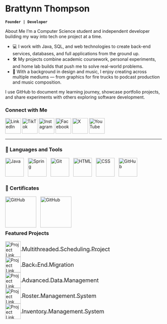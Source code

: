 # Brattynn Thompson

**`Founder | Developer`**

About Me
I’m a Computer Science student and independent developer building my way into tech one project at a time.

- 💻 I work with Java, SQL, and web technologies to create back-end services, databases, and full applications from the ground up.
- 🛠 My projects combine academic coursework, personal experiments, and home lab builds that push me to solve real-world problems.
- 🎨 With a background in design and music, I enjoy creating across multiple mediums — from graphics for fire trucks to podcast production and music composition.

I use GitHub to document my learning journey, showcase portfolio projects, and share experiments with others exploring software development.

### Connect with Me
   <p align="left">
        <a href="https://www.linkedin.com/in/brattynn/" target="_blank">
  <img alt="LinkedIn" title="Connect with me on LinkedIn" width="50px" src="https://img.icons8.com/?size=100&id=44019&format=png&color=000000"/></a>
        <a href="https://www.tiktok.com/@brattynn" target="_blank">
  <img alt="TikTok" title="Connect with me on TikTok" width="50px" src="https://img.icons8.com/?size=100&id=KeTtCQ_b-ZiV&format=png&color=000000"/></a>
        <a href="https://www.instagram.com/brattynn/" target="_blank">
  <img alt="Instagram" title="Connect with me on Instagram" width="50px" src="https://img.icons8.com/?size=100&id=43625&format=png&color=000000"/></a>
        <a href="https://www.facebook.com/brattynn" target="_blank">
  <img alt="Facebook" title="Connect with me on Facebook" width="50px" src="https://img.icons8.com/?size=100&id=44003&format=png&color=000000"/></a>
        <a href="https://x.com/brattynn" target="_blank">
  <img alt="X" title="Connect with me on X" width="50px" src="https://img.icons8.com/?size=100&id=bG29Ckcdp6YP&format=png&color=000000"/></a>
        <a href="https://www.youtube.com/@NightOwlCS" target="_blank">
  <img alt="YouTube" title="Connect with me on YouTube" width="50px" src="https://img.icons8.com/?size=100&id=63852&format=png&color=000000"/></a>
   </p>

---

### 🧰 Languages and Tools

<img align="left" alt="Java" width="60px" style="padding-right:10px;" src="https://cdn.jsdelivr.net/gh/devicons/devicon/icons/java/java-original.svg"/>
<img align="left" alt="Spring" width="60px" style="padding-right:10px;" src="https://cdn.jsdelivr.net/gh/devicons/devicon/icons/spring/spring-original.svg" />

[//]: # (<img align="left" alt="TypeScript" width="30px" style="padding-right:10px;" src="https://cdn.jsdelivr.net/gh/devicons/devicon/icons/typescript/typescript-plain.svg" />)
[//]: # (<img align="left" alt="Angular" width="30px" style="padding-right:10px;" src="https://cdn.jsdelivr.net/gh/devicons/devicon/icons/angularjs/angularjs-plain.svg" />)
<img align="left" alt="Git" width="60px" style="padding-right:10px;" src="https://cdn.jsdelivr.net/gh/devicons/devicon/icons/git/git-original.svg" />

[//]: # (<img align="left" alt="Linux" width="30px" style="padding-right:10px;" src="https://cdn.jsdelivr.net/gh/devicons/devicon/icons/linux/linux-original.svg" />)
<img align="left" alt="HTML" width="60px" style="padding-right:10px;" src="https://cdn.jsdelivr.net/gh/devicons/devicon/icons/html5/html5-plain.svg" />
<img align="left" alt="CSS" width="60px" style="padding-right:10px;" src="https://cdn.jsdelivr.net/gh/devicons/devicon/icons/css3/css3-plain.svg" />

[//]: # (<img align="left" alt="JavaScript" width="30px" style="padding-right:10px;" src="https://cdn.jsdelivr.net/gh/devicons/devicon/icons/javascript/javascript-plain.svg" />)
[//]: # (<img align="left" alt="React" width="30px" style="padding-right:10px;" src="https://cdn.jsdelivr.net/gh/devicons/devicon/icons/react/react-original.svg" />)

[//]: # (<img align="left" alt="NodeJS" width="30px" style="padding-right:10px;" src="https://cdn.jsdelivr.net/gh/devicons/devicon/icons/nodejs/nodejs-original.svg" />)

[//]: # (<img align="left" alt="Python" width="30px" style="padding-right:10px;" src="https://cdn.jsdelivr.net/gh/devicons/devicon/icons/python/python-plain.svg" />)

[//]: # (<img align="left" alt="C++" width="30px" style="padding-right:10px;" src="https://cdn.jsdelivr.net/gh/devicons/devicon/icons/cplusplus/cplusplus-line.svg" />)
<img align="left" alt="GitHub" width="60px" style="padding-right:10px;" src="https://cdn.jsdelivr.net/gh/devicons/devicon/icons/github/github-original.svg" />

[//]: # (<img align="left" alt="Bash" width="30px" style="padding-right:10px;" src="https://cdn.jsdelivr.net/gh/devicons/devicon/icons/bash/bash-original.svg" />)
<br />

<br><br>

### 🧰 Certificates
<img align="left" alt="GitHub" width="100px" style="padding-right:10px;" src="https://api.badgr.io/public/badges/A_NJvOaXRlSyRgeYW6mGHA/image" />
<img align="left" alt="GitHub" width="100px" style="padding-right:10px;" src="https://api.badgr.io/public/badges/gqX2hTVFQ2Scu95xTvAh-w/image" />

<br><br> 
<br><br>
<br>

### Featured Projects

<a href="https://github.com/brattynn/Hotel-Scheduling-Application" target="_blank">
  <img alt="Project Link" title="Multithreaded Scheduling Project" width="50px" 
       src="https://img.icons8.com/?size=100&id=43988&format=png&color=000000" 
       style="vertical-align: middle;"/>
  <span style="vertical-align: middle; font-size: 18px;">Multithreaded Scheduling Project</span>
</a>

<br>

<a href="https://github.com/brattynn/Back-End-Migration" target="_blank">
  <img alt="Project Link" title="Back End Migration Project" width="50px" 
       src="https://img.icons8.com/?size=100&id=WMvhDPZBJ9X2&format=png&color=000000" 
       style="vertical-align: middle;"/>
  <span style="vertical-align: middle; font-size: 18px;">Back-End Migration</span>
</a>

<br>

<a href="https://github.com/brattynn/Advanced-Data-Management-Project" target="_blank">
  <img alt="Project Link" title="Data Management Project" width="50px" 
       src="https://img.icons8.com/?size=100&id=ByCcJFjqrzw8&format=png&color=000000" 
       style="vertical-align: middle;"/>
  <span style="vertical-align: middle; font-size: 18px;">Advanced Data Management</span>
</a>

<br>

<a href="https://github.com/brattynn/Roster-Management-System" target="_blank">
  <img alt="Project Link" title="Roster Management System" width="50px" 
       src="https://img.icons8.com/?size=100&id=2T6TKY6whzgV&format=png&color=000000" 
       style="vertical-align: middle;"/>
  <span style="vertical-align: middle; font-size: 18px;">Roster Management System</span>
</a>

<br>

<a href="https://github.com/brattynn/Spring-Inventory-Management-System" target="_blank">
  <img alt="Project Link" title="Inventory Management System" width="50px" 
       src="https://img.icons8.com/?size=100&id=X-WB1cntO5xU&format=png&color=000000" 
       style="vertical-align: middle;"/>
  <span style="vertical-align: middle; font-size: 18px;">Inventory Management System</span>
</a>
